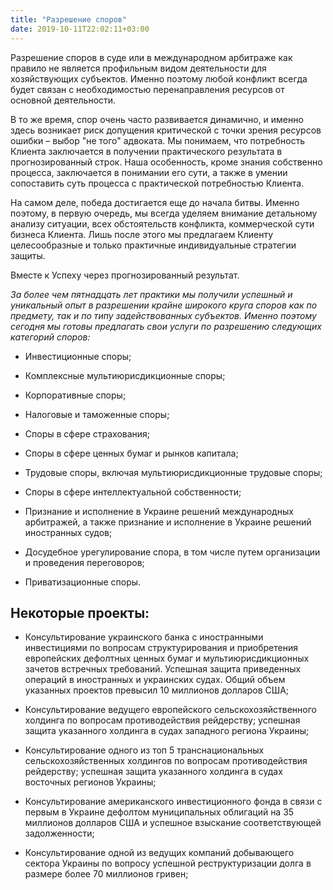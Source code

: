 ```yaml
---
title: "Разрешение споров"
date: 2019-10-11T22:02:11+03:00
---
```


Разрешение споров в суде или в международном арбитраже как правило не является профильным видом деятельности для хозяйствующих субъектов. Именно поэтому любой конфликт всегда будет связан с необходимостью перенаправления ресурсов от основной деятельности.

В то же время, спор очень часто развивается динамично, и именно здесь возникает риск допущения критической с точки зрения ресурсов ошибки – выбор "не того" адвоката. Мы понимаем, что потребность Клиента заключается в получении практического результата в прогнозированный строк. Наша особенность, кроме знания собственно процесса, заключается в понимании его сути, а также в умении сопоставить суть процесса с практической потребностью Клиента.

На самом деле, победа достигается еще до начала битвы. Именно поэтому, в первую очередь, мы всегда уделяем внимание детальному анализу ситуации, всех обстоятельств конфликта, коммерческой сути бизнеса Клиента. Лишь после этого мы предлагаем Клиенту целесообразные и только практичные индивидуальные стратегии защиты.

Вместе к Успеху через прогнозированный результат.

*За более чем пятнадцать лет практики мы получили успешный и уникальный опыт в разрешении крайне широкого круга споров как по предмету, так и по типу задействованных субъектов. Именно поэтому сегодня мы готовы предлагать свои услуги по разрешению следующих категорий споров:*

- Инвестиционные споры;

- Комплексные мультиюрисдикционные споры;

- Корпоративные споры;

- Налоговые и таможенные споры;

- Споры в сфере страхования;

- Споры в сфере ценных бумаг и рынков капитала;

- Трудовые споры, включая мультиюрисдикционные трудовые споры;

- Споры в сфере интеллектуальной собственности;

- Признание и исполнение в Украине решений международных арбитражей, а также признание и исполнение в Украине решений иностранных судов;

- Досудебное урегулирование спора, в том числе путем организации и проведения переговоров;

- Приватизационные споры.

## Некоторые проекты:

- Консультирование украинского банка с иностранными инвестициями по вопросам структурирования и приобретения европейских дефолтных ценных бумаг и мультиюрисдикционных зачетов встречных требований. Успешная защита приведенных операций в иностранных и украинских судах. Общий объем указанных проектов превысил 10 миллионов долларов США;

- Консультирование ведущего европейского сельскохозяйственного холдинга по вопросам противодействия рейдерству; успешная защита указанного холдинга в судах западного региона Украины;

- Консультирование одного из топ 5 транснациональных сельскохозяйственных холдингов по вопросам противодействия рейдерству; успешная защита указанного холдинга в судах восточных регионов Украины;

- Консультирование американского инвестиционного фонда в связи с первым в Украине дефолтом муниципальных облигаций на 35 миллионов долларов США и успешное взыскание соответствующей задолженности;

- Консультирование одной из ведущих компаний добывающего сектора Украины по вопросу успешной реструктуризации долга в размере более 70 миллионов гривен;